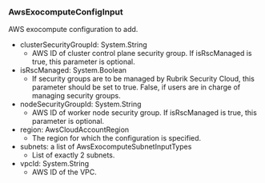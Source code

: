 ### AwsExocomputeConfigInput
AWS exocompute configuration to add.

- clusterSecurityGroupId: System.String
  - AWS ID of cluster control plane security group. If isRscManaged is true, this parameter is optional.
- isRscManaged: System.Boolean
  - If security groups are to be managed by Rubrik Security Cloud, this parameter should be set to true. False, if users are in charge of managing security groups.
- nodeSecurityGroupId: System.String
  - AWS ID of worker node security group. If isRscManaged is true, this parameter is optional.
- region: AwsCloudAccountRegion
  - The region for which the configuration is specified.
- subnets: a list of AwsExocomputeSubnetInputTypes
  - List of exactly 2 subnets.
- vpcId: System.String
  - AWS ID of the VPC.
